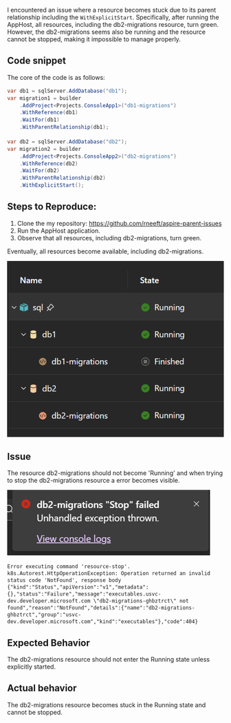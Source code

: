 I encountered an issue where a resource becomes stuck due to its parent relationship including the `WithExplicitStart`. Specifically, after running the AppHost, all resources, including the db2-migrations resource, turn green. However, the db2-migrations seems also be running and the resource cannot be stopped, making it impossible to manage properly.

## Code snippet

The core of the code is as follows: 

```csharp
var db1 = sqlServer.AddDatabase("db1");
var migration1 = builder
    .AddProject<Projects.ConsoleApp1>("db1-migrations")
    .WithReference(db1)
    .WaitFor(db1)
    .WithParentRelationship(db1);

var db2 = sqlServer.AddDatabase("db2");
var migration2 = builder
    .AddProject<Projects.ConsoleApp2>("db2-migrations")
    .WithReference(db2)
    .WaitFor(db2)
    .WithParentRelationship(db2)
    .WithExplicitStart();
```

## Steps to Reproduce:
1.	Clone the my repository: https://github.com/rneeft/aspire-parent-issues
2.	Run the AppHost application.
3.	Observe that all resources, including db2-migrations, turn green.

Eventually, all resources become available, including db2-migrations.

![All](img/ExplicitStart%20running.png)

## Issue

The resource db2-migrations should not become 'Running' and when trying to stop the db2-migrations resource a error becomes visible.

![Err](img/Stopping.png)

```
Error executing command 'resource-stop'.
k8s.Autorest.HttpOperationException: Operation returned an invalid status code 'NotFound', response body {"kind":"Status","apiVersion":"v1","metadata":{},"status":"Failure","message":"executables.usvc-dev.developer.microsoft.com \"db2-migrations-ghbztrct\" not found","reason":"NotFound","details":{"name":"db2-migrations-ghbztrct","group":"usvc-dev.developer.microsoft.com","kind":"executables"},"code":404}
```

## Expected Behavior

The db2-migrations resource should not enter the Running state unless explicitly started.

## Actual behavior

The db2-migrations resource becomes stuck in the Running state and cannot be stopped.
